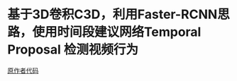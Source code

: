 # 基于3D卷积C3D，利用Faster-RCNN思路，使用时间段建议网络Temporal Proposal 检测视频行为

[原作者代码](https://github.com/VisionLearningGroup/R-C3D)

